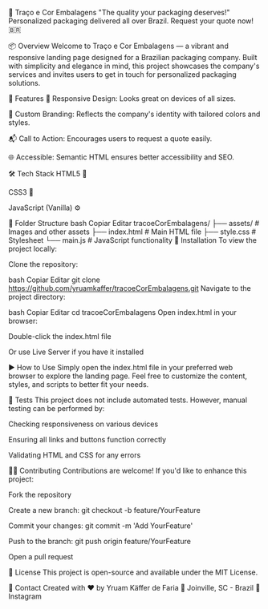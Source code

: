 🎨 Traço e Cor Embalagens
"The quality your packaging deserves!"
Personalized packaging delivered all over Brazil. Request your quote now! 🇧🇷

📦 Overview
Welcome to Traço e Cor Embalagens — a vibrant and responsive landing page designed for a Brazilian packaging company. Built with simplicity and elegance in mind, this project showcases the company's services and invites users to get in touch for personalized packaging solutions.

🚀 Features
🎯 Responsive Design: Looks great on devices of all sizes.

🎨 Custom Branding: Reflects the company's identity with tailored colors and styles.

📬 Call to Action: Encourages users to request a quote easily.

🌐 Accessible: Semantic HTML ensures better accessibility and SEO.

🛠️ Tech Stack
HTML5 🧱

CSS3 🎨

JavaScript (Vanilla) ⚙️

📂 Folder Structure
bash
Copiar
Editar
tracoeCorEmbalagens/
├── assets/          # Images and other assets
├── index.html       # Main HTML file
├── style.css        # Stylesheet
└── main.js          # JavaScript functionality
🔧 Installation
To view the project locally:

Clone the repository:

bash
Copiar
Editar
git clone https://github.com/yruamkaffer/tracoeCorEmbalagens.git
Navigate to the project directory:

bash
Copiar
Editar
cd tracoeCorEmbalagens
Open index.html in your browser:

Double-click the index.html file

Or use Live Server if you have it installed

▶️ How to Use
Simply open the index.html file in your preferred web browser to explore the landing page. Feel free to customize the content, styles, and scripts to better fit your needs.

🧪 Tests
This project does not include automated tests. However, manual testing can be performed by:

Checking responsiveness on various devices

Ensuring all links and buttons function correctly

Validating HTML and CSS for any errors

🙋‍♂️ Contributing
Contributions are welcome! If you'd like to enhance this project:

Fork the repository

Create a new branch: git checkout -b feature/YourFeature

Commit your changes: git commit -m 'Add YourFeature'

Push to the branch: git push origin feature/YourFeature

Open a pull request

📄 License
This project is open-source and available under the MIT License.

💬 Contact
Created with ❤️ by Yruam Käffer de Faria
📍 Joinville, SC - Brazil
📸 Instagram
